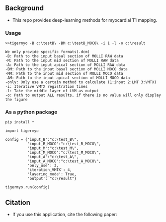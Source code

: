 ## Background


* This repo provides deep-learning methods for myocardial T1 mapping.

### Usage


```
>>tigermyo -B c:\testB\ -BM c:\testB_MOCO\ -i 1 -l -o c:\result

We only provide specific formats(.dcm)
-B: Path to the input basal section of MOLLI RAW data
-M: Path to the input mid section of MOLLI RAW data
-A: Path to the input apical section of MOLLI RAW data
-BM: Path to the input basal section of MOLLI MOCO data
-MM: Path to the input mid section of MOLLI MOCO data
-AM: Path to the input apical section of MOLLI MOCO data
-only: Only use a certain method to calculate (1:input 2:LMT 3:VMTX)
-i: Iterative VMTX registration times
-l: Take the middle layer of LVM as output
-o: Path to output ALL results, if there is no value will only display the figure
```

### As a python package
```
pip install *
```
```
import tigermyo

config = {'input_B':"c:\test_B\",
          'input_B_MOCO':"c:\test_B_MOCO\",
          'input_M':"c:\test_M\",
          'input_M_MOCO':"c:\test_M_MOCO\",
          'input_A':"c:\test_A\",
          'input_A_MOCO':"c:\test_A_MOCO\",
          'only_use': 3,
          'iteration_VMTX': 4,
          'layering_mode': True,
          'output': "c:\result"}

tigermyo.run(config)
```

## Citation

* If you use this application, cite the following paper:
